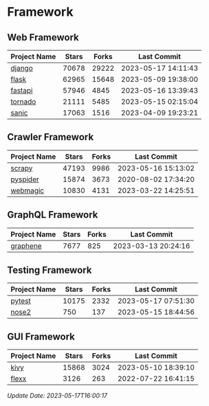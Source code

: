 # Framework

## Web Framework
| Project Name | Stars | Forks | Last Commit |
| ------------ | ----- | ----- | ----------- |
| [django](https://github.com/django/django) | 70678 | 29222 | 2023-05-17 14:11:43 |
| [flask](https://github.com/pallets/flask) | 62965 | 15648 | 2023-05-09 19:38:00 |
| [fastapi](https://github.com/tiangolo/fastapi) | 57946 | 4845 | 2023-05-16 13:39:43 |
| [tornado](https://github.com/tornadoweb/tornado) | 21111 | 5485 | 2023-05-15 02:15:04 |
| [sanic](https://github.com/sanic-org/sanic) | 17063 | 1516 | 2023-04-09 19:23:21 |

## Crawler Framework
| Project Name | Stars | Forks | Last Commit |
| ------------ | ----- | ----- | ----------- |
| [scrapy](https://github.com/scrapy/scrapy) | 47193 | 9986 | 2023-05-16 15:13:02 |
| [pyspider](https://github.com/binux/pyspider) | 15874 | 3673 | 2020-08-02 17:34:20 |
| [webmagic](https://github.com/code4craft/webmagic) | 10830 | 4131 | 2023-03-22 14:25:51 |

## GraphQL Framework
| Project Name | Stars | Forks | Last Commit |
| ------------ | ----- | ----- | ----------- |
| [graphene](https://github.com/graphql-python/graphene) | 7677 | 825 | 2023-03-13 20:24:16 |

## Testing Framework
| Project Name | Stars | Forks | Last Commit |
| ------------ | ----- | ----- | ----------- |
| [pytest](https://github.com/pytest-dev/pytest) | 10175 | 2332 | 2023-05-17 07:51:30 |
| [nose2](https://github.com/nose-devs/nose2) | 750 | 137 | 2023-05-15 18:44:56 |

## GUI Framework
| Project Name | Stars | Forks | Last Commit |
| ------------ | ----- | ----- | ----------- |
| [kivy](https://github.com/kivy/kivy) | 15868 | 3024 | 2023-05-10 18:39:10 |
| [flexx](https://github.com/flexxui/flexx) | 3126 | 263 | 2022-07-22 16:41:15 |

*Update Date: 2023-05-17T16:00:17*